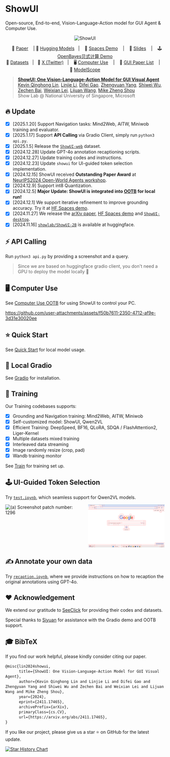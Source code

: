 # ShowUI
Open-source, End-to-end, Vision-Language-Action model for GUI Agent & Computer Use.

<p align="center">
<img src="assets/showui.jpg" alt="ShowUI" width="480">
<p>

<p align="center">
        &nbsp&nbsp 📑 <a href="https://arxiv.org/abs/2411.17465">Paper</a> &nbsp&nbsp 
        | 🤗 <a href="https://huggingface.co/showlab/ShowUI-2B">Hugging Models</a>&nbsp&nbsp 
        | &nbsp&nbsp 🤗 <a href="https://huggingface.co/spaces/showlab/ShowUI">Spaces Demo</a> &nbsp&nbsp 
        | &nbsp&nbsp 📝 <a href="./assets/slide.pdf">Slides</a> &nbsp&nbsp 
        | &nbsp&nbsp 🕹️ <a href="https://openbayes.com/console/public/tutorials/I8euxlahBAm">OpenBayes贝式计算 Demo</a> 
<br>
🤗 <a href="https://huggingface.co/datasets/showlab/ShowUI-desktop-8K">Datasets</a>&nbsp&nbsp | &nbsp&nbsp💬 <a href="https://x.com/_akhaliq/status/1864387028856537400">X (Twitter)</a>&nbsp&nbsp
| &nbsp&nbsp 🖥️ <a href="https://github.com/showlab/computer_use_ootb">Computer Use</a> &nbsp&nbsp </a> 
|  &nbsp&nbsp 📖 <a href="https://github.com/showlab/Awesome-GUI-Agent">GUI Paper List</a> &nbsp&nbsp </a>
| &nbsp&nbsp 🤖 <a href="https://www.modelscope.cn/models/AI-ModelScope/ShowUI-2B">ModelScope</a> 
</p>

<!-- [![Hits](https://hits.seeyoufarm.com/api/count/incr/badge.svg?url=https%3A%2F%2Fgithub.com%2Fshowlab%2FShowUI&count_bg=%2379C83D&title_bg=%23555555&icon=&icon_color=%23E7E7E7&title=hits&edge_flat=false)](https://hits.seeyoufarm.com) -->

> [**ShowUI: One Vision-Language-Action Model for GUI Visual Agent**](https://arxiv.org/abs/2411.17465)<br>
> [Kevin Qinghong Lin](https://qinghonglin.github.io/), [Linjie Li](https://scholar.google.com/citations?user=WR875gYAAAAJ&hl=en), [Difei Gao](https://scholar.google.com/citations?user=No9OsocAAAAJ&hl=en), [Zhengyuan Yang](https://zyang-ur.github.io/), [Shiwei Wu](https://scholar.google.com/citations?user=qWOFgUcAAAAJ), [Zechen Bai](https://www.baizechen.site/), [Weixian Lei](), [Lijuan Wang](https://scholar.google.com/citations?user=cDcWXuIAAAAJ&hl=en), [Mike Zheng Shou](https://scholar.google.com/citations?user=h1-3lSoAAAAJ&hl=en)
> <br>Show Lab @ National University of Singapore, Microsoft<br>

## 🔥 Update
- [x] [2025.1.20] Support Navigation tasks: Mind2Web, AITW, Miniwob training and evaluator.
- [x] [2025.1.17] Support **API Calling** via Gradio Client, simply run `python3 api.py`.
- [x] [2025.1.5] Release the [`ShowUI-web`](https://huggingface.co/datasets/showlab/ShowUI-web) dataset.
- [x] [2024.12.28] Update GPT-4o annotation recaptioning scripts.
- [x] [2024.12.27] Update training codes and instructions.
- [x] [2024.12.23] Update `showui` for UI-guided token selection implementation.
- [x] [2024.12.15] ShowUI received **Outstanding Paper Award** at [NeurIPS2024 Open-World Agents workshop](https://sites.google.com/view/open-world-agents/schedule).
- [x] [2024.12.9] Support int8 Quantization.
- [x] [2024.12.5] **Major Update: ShowUI is integrated into [OOTB](https://github.com/showlab/computer_use_ootb?tab=readme-ov-file) for local run!**
- [x] [2024.12.1] We support iterative refinement to improve grounding accuracy. Try it at [HF Spaces demo](https://huggingface.co/spaces/showlab/ShowUI).
- [x] [2024.11.27] We release the [arXiv paper](https://arxiv.org/abs/2411.17465), [HF Spaces demo](https://huggingface.co/spaces/showlab/ShowUI) and [`ShowUI-desktop`](https://huggingface.co/datasets/showlab/ShowUI-desktop).
- [x] [2024.11.16] [`showlab/ShowUI-2B`](https://huggingface.co/showlab/ShowUI-2B) is available at huggingface.

## ⚡ API Calling
Run `python3 api.py` by providing a screenshot and a query.
> Since we are based on huggingface gradio client, you don't need a GPU to deploy the model locally 🤗

## 🖥️ Computer Use
See [Computer Use OOTB](https://github.com/showlab/computer_use_ootb?tab=readme-ov-file) for using ShowUI to control your PC.

https://github.com/user-attachments/assets/f50b7611-2350-4712-af9e-3d31e30020ee

## ⭐ Quick Start
See [Quick Start](QUICK_START.md) for local model usage.

## 🤗 Local Gradio
See [Gradio](GRADIO.md) for installation.

## 🚀 Training
Our Training codebases supports:
- [x] Grounding and Navigation training: Mind2Web, AITW, Miniwob
- [x] Self-customized model: ShowUI, Qwen2VL
- [x] Efficient Training: DeepSpeed, BF16, QLoRA, SDQA / FlashAttention2, Liger-Kernel
- [x] Multiple datasets mixed training
- [x] Interleaved data streaming
- [x] Image randomly resize (crop, pad)
- [x] Wandb training monitor

See [Train](TRAIN.md) for training set up.

## 🕹️ UI-Guided Token Selection
Try [`test.ipynb`](test.ipynb), which seamless support for Qwen2VL models.

<div style="display: flex; justify-content: space-between;">
  <img src="examples/chrome.png" alt="(a) Screenshot patch number: 1296" style="width: 48%;"/>
  <img src="examples/demo.png" alt="(b) By applying UI-graph, UI Component number: 167" style="width: 48%;"/>
</div>

## ✍️ Annotate your own data
Try [`recaption.ipynb`](recaption.ipynb), where we provide instructions on how to recaption the original annotations using GPT-4o.

## ❤ Acknowledgement
We extend our gratitude to [SeeClick](https://github.com/njucckevin/SeeClick) for providing their codes and datasets.

Special thanks to [Siyuan](https://x.com/who_s_yuan) for assistance with the Gradio demo and OOTB support.

## 🎓 BibTeX
If you find our work helpful, please kindly consider citing our paper.

```
@misc{lin2024showui,
      title={ShowUI: One Vision-Language-Action Model for GUI Visual Agent}, 
      author={Kevin Qinghong Lin and Linjie Li and Difei Gao and Zhengyuan Yang and Shiwei Wu and Zechen Bai and Weixian Lei and Lijuan Wang and Mike Zheng Shou},
      year={2024},
      eprint={2411.17465},
      archivePrefix={arXiv},
      primaryClass={cs.CV},
      url={https://arxiv.org/abs/2411.17465}, 
}
```

If you like our project, please give us a star ⭐ on GitHub for the latest update.

[![Star History Chart](https://api.star-history.com/svg?repos=showlab/ShowUI&type=Timeline&width=600&height=300)](https://star-history.com/#showlab/ShowUI&Timeline)

